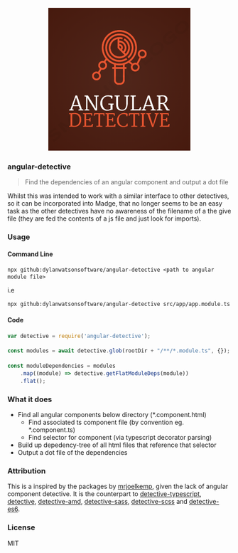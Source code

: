 <p align="center">
	<img alt="angular-detective" src="assets/angular-detective.png" width="320">
</p>

### angular-detective


> Find the dependencies of an angular component and output a dot file

Whilst this was intended to work with a similar interface to other detectives, so it can be incorporated into Madge,
that no longer seems to be an easy task as the other detectives have no awareness of the filename of a the give file (they are fed the contents of a js file and just look for imports). 


### Usage
#### Command Line
```
npx github:dylanwatsonsoftware/angular-detective <path to angular module file>
```

i.e
```
npx github:dylanwatsonsoftware/angular-detective src/app/app.module.ts
```

#### Code
```js
var detective = require('angular-detective');

const modules = await detective.glob(rootDir + "/**/*.module.ts", {});

const moduleDependencies = modules
    .map((module) => detective.getFlatModuleDeps(module))
    .flat();
```

### What it does
- Find all angular components below directory (*.component.html)
    - Find associated ts component file (by convention eg. *.component.ts)
    - Find selector for component (via typescript decorator parsing)
- Build up depedency-tree of all html files that reference that selector
- Output a dot file of the dependencies

### Attribution
This is a inspired by the packages by [mrjoelkemp](https://github.com/mrjoelkemp/), given the lack of angular component detective. It is the counterpart to  [detective-typescript](https://github.com/pahen/detective-typescript), [detective](https://github.com/substack/node-detective), [detective-amd](https://github.com/mrjoelkemp/node-detective-amd), [detective-sass](https://github.com/mrjoelkemp/node-detective-sass), [detective-scss](https://github.com/mrjoelkemp/node-detective-scss) and [detective-es6](https://github.com/mrjoelkemp/node-detective-es6).



### License

MIT
